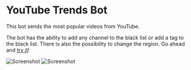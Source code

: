 YouTube Trends Bot
=================

This bot sends the most popular videos from YouTube.

The bot has the ability to add any channel to the black list or add a tag to the black list. There is also the possibility to change the region.
Go ahead and [try it](https://telegram.me/YouTrandsBot)!


![Screenshot](http://prntscr.com/j6d5nv)
![Screenshot](http://prntscr.com/j6d60a)

